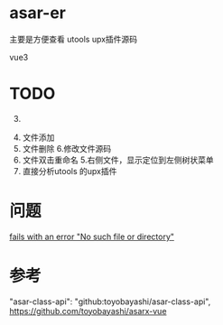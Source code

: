 # asar-er

主要是方便查看 utools upx插件源码


vue3 



# TODO
3. ~~~文件点击打包-或者自动备份源文件~~~
1. 文件添加
2. 文件删除
6.修改文件源码
4. 文件双击重命名
5.右侧文件，显示定位到左侧树状菜单
7. 直接分析utools 的upx插件



# 问题
[fails with an error "No such file or directory"](https://github.com/electron/asar/issues/37)


# 参考
"asar-class-api": "github:toyobayashi/asar-class-api",
https://github.com/toyobayashi/asarx-vue
